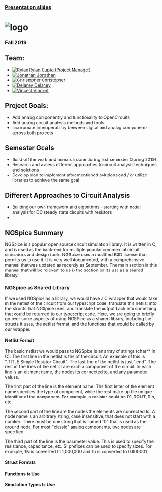 ### [Presentation slides](https://docs.google.com/presentation/d/19Gi6qvdddrxKpm5C6mPzxLQkS1loJMsnq5jjXHL4LS0)

# ![logo](https://raw.githubusercontent.com/OpenCircuits/OpenCircuits/master/site/public/img/analog/icons/logo.svg)

### Fall 2019

## Team:

* [![Rylan](https://github.com/Rylander77.png?size=150) Rylan Gupta (Project Manager)](https://github.com/Rylander77)
* [![Jonathan](https://github.com/Schmaj.png?size=150) Jonathan](https://github.com/Schmaj)
* [![Christopher](https://github.com/jumpingkangaroo.png?size=150) Christopher](https://github.com/jumpingkangaroo)
* [![Delaney](https://github.com/delaneyaqua.png?size=150) Delaney](https://github.com/delaneyaqua)
* [![Vincent](https://github.com/vincenthuang.png?size=150) Vincent](https://github.com/vincenthuang)

## Project Goals:
* Add analog componentry and functionality to OpenCircuits
* Add analog circuit analysis methods and tools 
* Incorporate interoperability between digital and analog components across both projects

## Semester Goals
* Build off the work and research done during last semester (Spring 2019) 
* Research and assess different approaches to circuit analysis techniques and solutions
* Develop plan to implement aforementioned solutions and / or utilize libraries to achieve the same goal

## Different Approaches to Circuit Analysis
* Building our own framework and algorithms - starting with nodal analysis for DC steady state circuits with resistors
* 

## NGSpice Summary
NGSpice is a popular open source circuit simulation library. It is written in C, and is used as the back-end for multiple popular commercial circuit simulators and design tools. NGSpice uses a modified BSD license that permits us to use it. It is very well documented, with a comprehensive manual that was updated as recently as September. The main section in this manual that will be relevant to us is the section on its use as a shared library.

### NGSpice as Shared Library
If we used NGSpice as a library, we would have a C wrapper that would take in the netlist of the circuit from our typescript code, translate this netlist into the structs that NGSpice uses, and  translate the output back into something that could be returned to our typescript code. Here, we are going to briefly go over some aspects of using NGSPice as a shared library, including the structs it uses, the netlist format, and the functions that would be called by our wrapper. 
#### Netlist Format
The basic netlist we would pass to NGSpice is an array of strings (char** in C). The first line in the netlist is the of the circuit. An example of this is ".TITLE Simple Resistor Circuit". The last line of the netlist is just ".end". The rest of the lines of the netlist are each a component of the circuit. In each line is an element name, the nodes its connected to, and any parameter values. 

The first part of the line is the element name. The first letter of the element name specifies the type of component, while the rest make up the unique identifier of the component. For example, a resistor could be R1, ROUT, Rin, etc.

The second part of the line are the nodes the elements are connected to. A node name is an arbitrary string, case insensitive, that does not start with a number. There must be one string that is named "0" that is used as the ground node. For most "classic" analog components, two nodes are specified.

The third part of the line is the parameter value. This is used to specify the resistance, capacitance, etc. SI prefixes can be used to specify sizes. For example, 1M is converted to 1,000,000 and 1u is converted to 0.000001. 

#### Struct Formats

#### Functions to Use

#### Simulation Types to Use